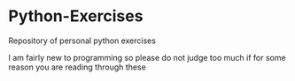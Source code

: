 # Python-Exercises
Repository of personal python exercises

I am fairly new to programming so please do not judge too much if for some reason you are reading through these
